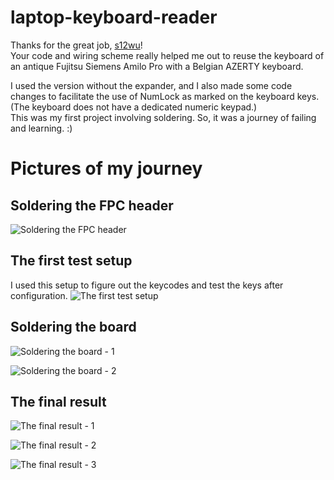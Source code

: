 # laptop-keyboard-reader

Thanks for the great job, [s12wu](https://github.com/s12wu)!  
Your code and wiring scheme really helped me out to reuse the keyboard of an antique Fujitsu Siemens Amilo Pro with a Belgian AZERTY keyboard.

I used the version without the expander, and I also made some code changes to facilitate the use of NumLock as marked on the keyboard keys. (The keyboard does not have a dedicated numeric keypad.)  
This was my first project involving soldering. So, it was a journey of failing and learning. :)

# Pictures of my journey
## Soldering the FPC header
![Soldering the FPC header](https://github.com/user-attachments/assets/f17bc10e-7887-48ae-a382-c3e7337e1f78)

## The first test setup
I used this setup to figure out the keycodes and test the keys after configuration.
![The first test setup](https://github.com/user-attachments/assets/2b04b7f8-4d3e-4ce3-b0a3-d381d7830281)

## Soldering the board
![Soldering the board - 1](https://github.com/user-attachments/assets/67f9206b-3129-42fb-b215-c77bbc415027)

![Soldering the board - 2](https://github.com/user-attachments/assets/a4acf3be-d0e3-483e-9308-4d5e4ab748cb)

## The final result
![The final result - 1](https://github.com/user-attachments/assets/57398293-aeaf-40e5-b5f2-d9feeb47b3b3)

![The final result - 2](https://github.com/user-attachments/assets/c14397bb-ca0d-4f61-a13f-958086648708)

![The final result - 3](https://github.com/user-attachments/assets/22845111-2edf-466c-b9f0-15617acf4684)

